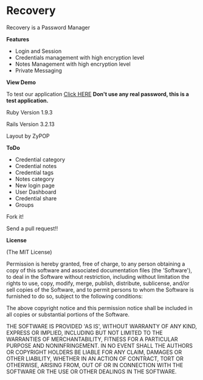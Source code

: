 Recovery
========

Recovery is a Password Manager

**Features**
* Login and Session
* Credentials management with high encryption level 
* Notes Management with high encryption level 
* Private Messaging

**View Demo**

To test our application [Click HERE](http://vast-dawn-4065.herokuapp.com/main)
**Don't use any real password, this is a test application.**

Ruby Version 1.9.3

Rails Version 3.2.13

Layout by ZyPOP

**ToDo**

* Credential category
* Credential notes
* Credential tags
* Notes category
* New login page
* User Dashboard
* Credential share
* Groups

Fork it!

Send a pull request!!

**License**

(The MIT License)

Permission is hereby granted, free of charge, to any person obtaining a copy of this software and associated documentation files (the 'Software'), to deal in the Software without restriction, including without limitation the rights to use, copy, modify, merge, publish, distribute, sublicense, and/or sell copies of the Software, and to permit persons to whom the Software is furnished to do so, subject to the following conditions:

The above copyright notice and this permission notice shall be included in all copies or substantial portions of the Software.

THE SOFTWARE IS PROVIDED 'AS IS', WITHOUT WARRANTY OF ANY KIND, EXPRESS OR IMPLIED, INCLUDING BUT NOT LIMITED TO THE WARRANTIES OF MERCHANTABILITY, FITNESS FOR A PARTICULAR PURPOSE AND NONINFRINGEMENT. IN NO EVENT SHALL THE AUTHORS OR COPYRIGHT HOLDERS BE LIABLE FOR ANY CLAIM, DAMAGES OR OTHER LIABILITY, WHETHER IN AN ACTION OF CONTRACT, TORT OR OTHERWISE, ARISING FROM, OUT OF OR IN CONNECTION WITH THE SOFTWARE OR THE USE OR OTHER DEALINGS IN THE SOFTWARE.

